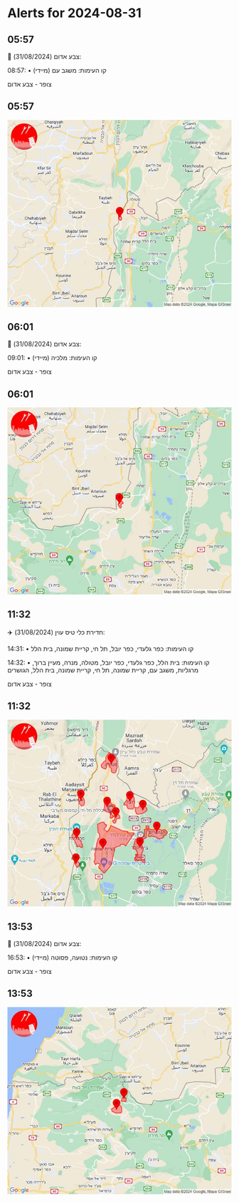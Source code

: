 # Alerts for 2024-08-31

## 05:57

🔴 צבע אדום (31/08/2024):

08:57:
• קו העימות: משגב עם (מיידי)

צופר - צבע אדום

## 05:57

![Photo](images/25151.jpg)

## 06:01

🔴 צבע אדום (31/08/2024):

09:01:
• קו העימות: מלכיה (מיידי)

צופר - צבע אדום

## 06:01

![Photo](images/25153.jpg)

## 11:32

✈️ חדירת כלי טיס עוין (31/08/2024):

14:31:
• קו העימות: כפר גלעדי, כפר יובל, תל חי, קריית שמונה, בית הלל 

14:32:
• קו העימות: בית הלל, כפר גלעדי, כפר יובל, מטולה, מנרה, מעיין ברוך, מרגליות, משגב עם, קריית שמונה, תל חי, קריית שמונה, בית הלל, הגושרים 

צופר - צבע אדום

## 11:32

![Photo](images/25166.jpg)

## 13:53

🔴 צבע אדום (31/08/2024):

16:53:
• קו העימות: נטועה, פסוטה (מיידי)

צופר - צבע אדום

## 13:53

![Photo](images/25168.jpg)

